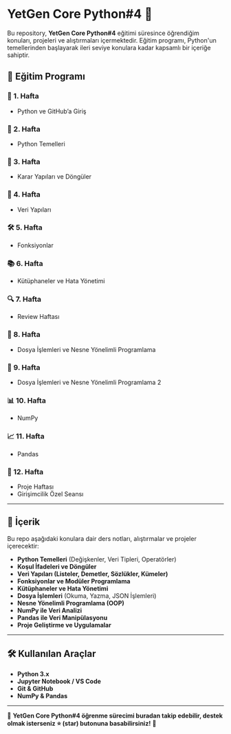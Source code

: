 # YetGen Core Python#4 🚀  

Bu repository, **YetGen Core Python#4** eğitimi süresince öğrendiğim konuları, projeleri ve alıştırmaları içermektedir. Eğitim programı, Python'un temellerinden başlayarak ileri seviye konulara kadar kapsamlı bir içeriğe sahiptir.  

## 📅 Eğitim Programı  

### 🏁 1. Hafta
- Python ve GitHub’a Giriş  

### 📝 2. Hafta 
- Python Temelleri  

### 🔄 3. Hafta   
- Karar Yapıları ve Döngüler  

### 📂 4. Hafta 
- Veri Yapıları  

### 🛠 5. Hafta  
- Fonksiyonlar  

### 📚 6. Hafta
- Kütüphaneler ve Hata Yönetimi  

### 🔍 7. Hafta
- Review Haftası  

### 💾 8. Hafta
- Dosya İşlemleri ve Nesne Yönelimli Programlama  

### 💾 9. Hafta
- Dosya İşlemleri ve Nesne Yönelimli Programlama 2  

### 📊 10. Hafta
- NumPy  

### 📈 11. Hafta
- Pandas  

### 🚀 12. Hafta
- Proje Haftası  
- Girişimcilik Özel Seansı  

---

## 📌 İçerik  
Bu repo aşağıdaki konulara dair ders notları, alıştırmalar ve projeler içerecektir:  
- **Python Temelleri** (Değişkenler, Veri Tipleri, Operatörler)  
- **Koşul İfadeleri ve Döngüler**  
- **Veri Yapıları (Listeler, Demetler, Sözlükler, Kümeler)**  
- **Fonksiyonlar ve Modüler Programlama**  
- **Kütüphaneler ve Hata Yönetimi**  
- **Dosya İşlemleri** (Okuma, Yazma, JSON İşlemleri)  
- **Nesne Yönelimli Programlama (OOP)**  
- **NumPy ile Veri Analizi**  
- **Pandas ile Veri Manipülasyonu**  
- **Proje Geliştirme ve Uygulamalar**  

---

## 🛠 Kullanılan Araçlar  
- **Python 3.x**  
- **Jupyter Notebook / VS Code**  
- **Git & GitHub**  
- **NumPy & Pandas**  

---

🚀 **YetGen Core Python#4 öğrenme sürecimi buradan takip edebilir, destek olmak isterseniz ⭐ (star) butonuna basabilirsiniz!** 🚀  
